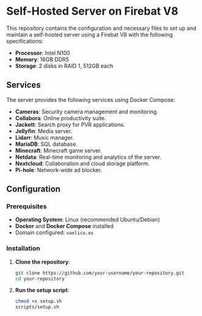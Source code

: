 # Self-Hosted Server on Firebat V8

This repository contains the configuration and necessary files to set up and maintain a self-hosted server using a Firebat V8 with the following specifications:

- **Processor**: Intel N100
- **Memory**: 16GB DDR5
- **Storage**: 2 disks in RAID 1, 512GB each

## Services

The server provides the following services using Docker Compose:

- **Cameras**: Security camera management and monitoring.
- **Collabora**: Online productivity suite.
- **Jackett**: Search proxy for PVR applications.
- **Jellyfin**: Media server.
- **Lidarr**: Music manager.
- **MariaDB**: SQL database.
- **Minecraft**: Minecraft game server.
- **Netdata**: Real-time monitoring and analytics of the server.
- **Nextcloud**: Collaboration and cloud storage platform.
- **Pi-hole**: Network-wide ad blocker.

## Configuration

### Prerequisites

- **Operating System**: Linux (recommended Ubuntu/Debian)
- **Docker** and **Docker Compose** installed
- Domain configured: `vaelico.es`

### Installation

1. **Clone the repository**:
    ```sh
    git clone https://github.com/your-username/your-repository.git
    cd your-repository
    ```

2. **Run the setup script**:
    ```sh
    chmod +x setup.sh
    scripts/setup.sh
    ```
